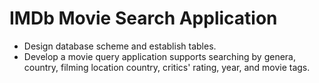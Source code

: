 # IMDb Movie Search Application
- Design database scheme and establish tables.
- Develop a movie query application supports searching by genera, country, filming location country, critics' rating, year, and movie tags.
